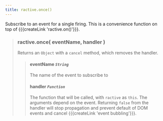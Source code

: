 ```yaml
---
title: ractive.once()
---
```

Subscribe to an event for a single firing. This is a convenience function on top of {{{createLink 'ractive.on()'}}}.

> ### ractive.once( eventName, handler )
> Returns an `Object` with a `cancel` method, which removes the handler.
> > #### **eventName** *`String`*
> > The name of the event to subscribe to
> > #### **handler** *`Function`*
> > The function that will be called, with `ractive` as `this`. The arguments depend on the event. Returning `false` from the handler will stop propagation and prevent default of DOM events and cancel {{{createLink 'event bubbling'}}}.
